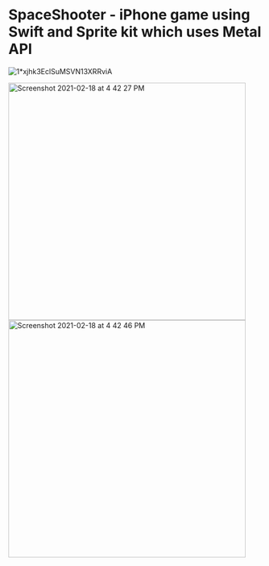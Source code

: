 # SpaceShooter - iPhone game using Swift and Sprite kit which uses Metal API

![1*xjhk3EclSuMSVN13XRRviA](https://user-images.githubusercontent.com/51410810/108349405-f1fb1180-7208-11eb-8bb3-0d861a1780fd.png)

<img width="471" alt="Screenshot 2021-02-18 at 4 42 27 PM" src="https://user-images.githubusercontent.com/51410810/108348925-5ff30900-7208-11eb-8c4c-f443ecbd6a28.png">
<img width="471" alt="Screenshot 2021-02-18 at 4 42 46 PM" src="https://user-images.githubusercontent.com/51410810/108348958-6a150780-7208-11eb-956f-a37e24a664d5.png">
